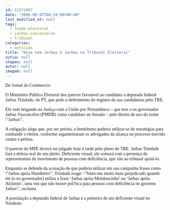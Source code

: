 ```yaml
---
id: 12371887
date: "2006-08-07T08:34:00+00:00"
last_modified_at: null
tags:
  - fundo-eleitoral
  - jarbas-vasconcelos
  - tribunal
categories:
  - noticias
title: "Hoje tem Jarbas X Jarbas no Tribunal Eleitoral"
sutia: null
chapeu: null
autor: null
imagem: null
---
```

<p><P><FONT face=Verdana>Do Jornal do Commercio</FONT></P></p>
<p><P><FONT face=Verdana>O Ministério Público Eleitoral deu parecer favorável ao candidato a deputado federal Jarbas Trindade, do PT, que pede o deferimento do registro da sua candidatura pelo TRE.</FONT></P></p>
<p><P><FONT face=Verdana>Ele vem brigando na Justiça com a União por Pernambuco – que tem o ex-governador Jarbas Vasconcelos (PMDB) como candidato ao Senado – pelo direito de uso do nome \"Jarbas\". </FONT></P></p>
<p><P><FONT face=Verdana>A coligação alega que, por ser petista, o homônimo poderia utilizar-se de estratégias para confundir o eleitor, conforme argumentaram os advogados da aliança no processo movido contra o petista. </FONT></P></p>
<p><P><FONT face=Verdana>O parecer do MPE deverá ser julgado hoje à tarde pelo pleno do TRE. Jarbas Trindade fará a defesa oral do seu pleito. Deficiente visual, ele contará com a presença de representantes do movimento de pessoas com deficiência, que vão ao tribunal apoiá-lo. </FONT></P></p>
<p><P><FONT face=Verdana>Enquanto se defende da acusação de que poderia utilizar em sua campanha frases como \"Jarbas apóia Humberto\", Trindade reage: \"Sinto-me muito mais prejudicado quando ele (o ex-governador) utiliza a frase ‘Jarbas apóia Mendoncinha’ ou ‘Jarbas apóia Alckmin’, uma vez que não houve pol?tica para pessoas com deficiência no governo Jarbas\", reclama. </FONT></P></p>
<p><P><FONT face=Verdana>A postulação a deputado federal de Jarbas é a primeira de um deficiente visual no Nordeste.</FONT></P> </p>
